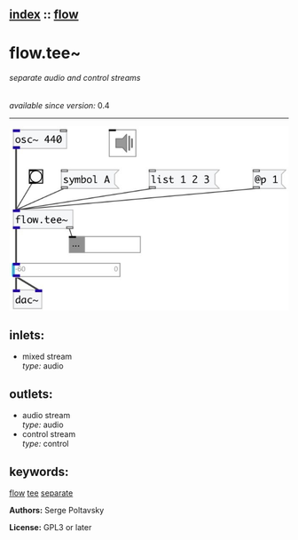 [index](index.html) :: [flow](category_flow.html)
---

# flow.tee~

###### separate audio and control streams

*available since version:* 0.4

---




[![example](../examples/img/flow.tee~.jpg)](../examples/pd/flow.tee~.pd)









## inlets:

* mixed stream<br>
_type:_ audio



## outlets:

* audio stream<br>
_type:_ audio
* control stream<br>
_type:_ control



## keywords:

[flow](keywords/flow.html)
[tee](keywords/tee.html)
[separate](keywords/separate.html)






**Authors:** Serge Poltavsky




**License:** GPL3 or later






